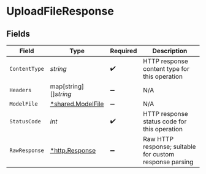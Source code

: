 # UploadFileResponse


## Fields

| Field                                                        | Type                                                         | Required                                                     | Description                                                  |
| ------------------------------------------------------------ | ------------------------------------------------------------ | ------------------------------------------------------------ | ------------------------------------------------------------ |
| `ContentType`                                                | *string*                                                     | :heavy_check_mark:                                           | HTTP response content type for this operation                |
| `Headers`                                                    | map[string][]*string*                                        | :heavy_minus_sign:                                           | N/A                                                          |
| `ModelFile`                                                  | [*shared.ModelFile](../../../pkg/models/shared/modelfile.md) | :heavy_minus_sign:                                           | N/A                                                          |
| `StatusCode`                                                 | *int*                                                        | :heavy_check_mark:                                           | HTTP response status code for this operation                 |
| `RawResponse`                                                | [*http.Response](https://pkg.go.dev/net/http#Response)       | :heavy_minus_sign:                                           | Raw HTTP response; suitable for custom response parsing      |